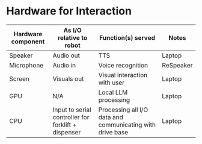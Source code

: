 # Hardware for Interaction

| Hardware component | As I/O relative to robot | Function(s) served | Notes |
| --- | --- | --- | --- |
| Speaker | Audio out | TTS | Laptop |
| Microphone | Audio in | Voice recognition | ReSpeaker |
| Screen | Visuals out | Visual interaction with user | Laptop |
| GPU | N/A | Local LLM processing | Laptop |
| CPU | Input to serial controller for forklift + dispenser | Processing all I/O data and communicating with drive base | Laptop |